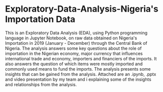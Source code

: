 # Exploratory-Data-Analysis-Nigeria's Importation Data
This is an Exploratory Data Analysis (EDA), using Python programming language in Jupyter Notebook, on raw data obtained on Nigeria's Importation in 2019 (January - December) through the Central Bank of Nigeria. The analysis answers some key questions about the role of importation in the Nigerian economy, major currency that influences international trade and economy, importers and financiers of the imports. It also answers the question of which items were mostly imported and commonly used means to fund the imports. The analysis presents some insights that can be gained from the analysis. Attached are an .ipynb, .pptx and video presentation by my team and i explaining some of the insights and relationships from the analysis.
